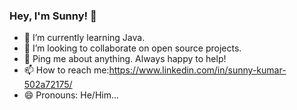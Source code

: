 ### Hey, I'm Sunny! 👋

- 🌱 I’m currently learning  Java.
- 👯 I’m looking to collaborate on open source projects.
- 💬 Ping me about anything. Always happy to help!
- 📫 How to reach me:https://www.linkedin.com/in/sunny-kumar-502a72175/
- 😄 Pronouns: He/Him...


<!--
**sunnykumar2/sunnykumar2** is a ✨ _special_ ✨ repository because its `README.md` (this file) appears on your GitHub profile.

Here are some ideas to get you started:

- 🔭 I’m currently working on ...
- 🌱 I’m currently learning  Java...
- 👯 I’m looking to collaborate on open source projects ...
- 🤔 I’m looking for help with ...
- 💬 Ask me about ...
- 📫 How to reach me: ...
- 😄 Pronouns: He/Him...
- ⚡ Fun fact: ...
-->

